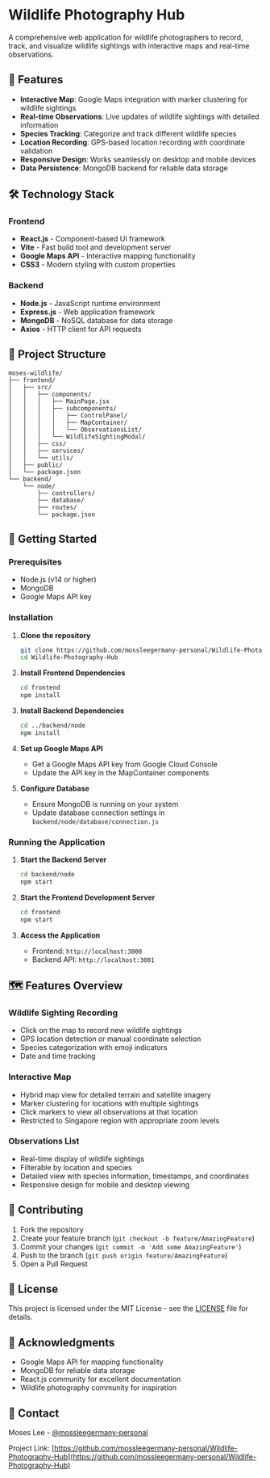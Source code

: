 # Wildlife Photography Hub

A comprehensive web application for wildlife photographers to record, track, and visualize wildlife sightings with interactive maps and real-time observations.

## 🚀 Features

- **Interactive Map**: Google Maps integration with marker clustering for wildlife sightings
- **Real-time Observations**: Live updates of wildlife sightings with detailed information
- **Species Tracking**: Categorize and track different wildlife species
- **Location Recording**: GPS-based location recording with coordinate validation
- **Responsive Design**: Works seamlessly on desktop and mobile devices
- **Data Persistence**: MongoDB backend for reliable data storage

## 🛠️ Technology Stack

### Frontend
- **React.js** - Component-based UI framework
- **Vite** - Fast build tool and development server
- **Google Maps API** - Interactive mapping functionality
- **CSS3** - Modern styling with custom properties

### Backend
- **Node.js** - JavaScript runtime environment
- **Express.js** - Web application framework
- **MongoDB** - NoSQL database for data storage
- **Axios** - HTTP client for API requests

## 📁 Project Structure

```
moses-wildlife/
├── frontend/
│   ├── src/
│   │   ├── components/
│   │   │   ├── MainPage.jsx
│   │   │   ├── subcomponents/
│   │   │   │   ├── ControlPanel/
│   │   │   │   ├── MapContainer/
│   │   │   │   └── ObservationsList/
│   │   │   └── WildlifeSightingModal/
│   │   ├── css/
│   │   ├── services/
│   │   └── utils/
│   ├── public/
│   └── package.json
└── backend/
    └── node/
        ├── controllers/
        ├── database/
        ├── routes/
        └── package.json
```

## 🚀 Getting Started

### Prerequisites
- Node.js (v14 or higher)
- MongoDB
- Google Maps API key

### Installation

1. **Clone the repository**
   ```bash
   git clone https://github.com/mossleegermany-personal/Wildlife-Photography-Hub.git
   cd Wildlife-Photography-Hub
   ```

2. **Install Frontend Dependencies**
   ```bash
   cd frontend
   npm install
   ```

3. **Install Backend Dependencies**
   ```bash
   cd ../backend/node
   npm install
   ```

4. **Set up Google Maps API**
   - Get a Google Maps API key from Google Cloud Console
   - Update the API key in the MapContainer components

5. **Configure Database**
   - Ensure MongoDB is running on your system
   - Update database connection settings in `backend/node/database/connection.js`

### Running the Application

1. **Start the Backend Server**
   ```bash
   cd backend/node
   npm start
   ```

2. **Start the Frontend Development Server**
   ```bash
   cd frontend
   npm start
   ```

3. **Access the Application**
   - Frontend: `http://localhost:3000`
   - Backend API: `http://localhost:3001`

## 🗺️ Features Overview

### Wildlife Sighting Recording
- Click on the map to record new wildlife sightings
- GPS location detection or manual coordinate selection
- Species categorization with emoji indicators
- Date and time tracking

### Interactive Map
- Hybrid map view for detailed terrain and satellite imagery
- Marker clustering for locations with multiple sightings
- Click markers to view all observations at that location
- Restricted to Singapore region with appropriate zoom levels

### Observations List
- Real-time display of wildlife sightings
- Filterable by location and species
- Detailed view with species information, timestamps, and coordinates
- Responsive design for mobile and desktop viewing

## 🤝 Contributing

1. Fork the repository
2. Create your feature branch (`git checkout -b feature/AmazingFeature`)
3. Commit your changes (`git commit -m 'Add some AmazingFeature'`)
4. Push to the branch (`git push origin feature/AmazingFeature`)
5. Open a Pull Request

## 📝 License

This project is licensed under the MIT License - see the [LICENSE](LICENSE) file for details.

## 🙏 Acknowledgments

- Google Maps API for mapping functionality
- MongoDB for reliable data storage
- React.js community for excellent documentation
- Wildlife photography community for inspiration

## 📧 Contact

Moses Lee - [@mossleegermany-personal](https://github.com/mossleegermany-personal)

Project Link: [https://github.com/mossleegermany-personal/Wildlife-Photography-Hub](https://github.com/mossleegermany-personal/Wildlife-Photography-Hub)

